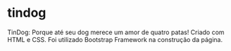 # tindog
TinDog: Porque até seu dog merece um amor de quatro patas!
Criado com HTML e CSS.
Foi utilizado Bootstrap Framework na construção da página.
